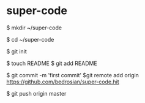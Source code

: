 super-code
==========
$ mkdir ~/super-code

$ cd ~/super-code

$ git init

$ touch README
$ git add README

$ git commit -m 'first commit'
$git remote add origin https://github.com/bedrosian/super-code.hit

$ git push origin master
